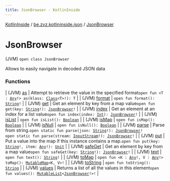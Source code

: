 ```yaml
---
title: JsonBrowser - KotlinInside
---
```


[KotlinInside](../../index.html) / [be.zvz.kotlininside.json](../index.html) / [JsonBrowser](./index.html)

# JsonBrowser

(JVM) `open class JsonBrowser`

Allows to easily navigate in decoded JSON data

### Functions

| (JVM) [as](as.html) | Attempt to retrieve the value in the specified format`open fun <T : `[`Any`](https://kotlinlang.org/api/latest/jvm/stdlib/kotlin/-any/index.html)`!> as(klass: `[`Class`](https://docs.oracle.com/javase/7/docs/api/java/lang/Class.html)`<T>!): T` |
| (JVM) [format](format.html) | `open fun format(): `[`String`](https://kotlinlang.org/api/latest/jvm/stdlib/kotlin/-string/index.html)`!` |
| (JVM) [get](get.html) | Get an element by key from a map value`open fun get(key: `[`String`](https://kotlinlang.org/api/latest/jvm/stdlib/kotlin/-string/index.html)`!): `[`JsonBrowser`](./index.html)`!` |
| (JVM) [index](--index--.html) | Get an element at an index for a list value`open fun index(index: `[`Int`](https://kotlinlang.org/api/latest/jvm/stdlib/kotlin/-int/index.html)`): `[`JsonBrowser`](./index.html)`!` |
| (JVM) [isList](is-list.html) | `open fun isList(): `[`Boolean`](https://kotlinlang.org/api/latest/jvm/stdlib/kotlin/-boolean/index.html) |
| (JVM) [isMap](is-map.html) | `open fun isMap(): `[`Boolean`](https://kotlinlang.org/api/latest/jvm/stdlib/kotlin/-boolean/index.html) |
| (JVM) [isNull](is-null.html) | `open fun isNull(): `[`Boolean`](https://kotlinlang.org/api/latest/jvm/stdlib/kotlin/-boolean/index.html) |
| (JVM) [parse](parse.html) | Parse from string.`open static fun parse(json: `[`String`](https://kotlinlang.org/api/latest/jvm/stdlib/kotlin/-string/index.html)`!): `[`JsonBrowser`](./index.html)`!`<br>`open static fun parse(stream: `[`InputStream`](https://docs.oracle.com/javase/7/docs/api/java/io/InputStream.html)`!): `[`JsonBrowser`](./index.html)`!` |
| (JVM) [put](put.html) | Put a value into the map if this instance contains a map.`open fun put(key: `[`String`](https://kotlinlang.org/api/latest/jvm/stdlib/kotlin/-string/index.html)`!, item: `[`Any`](https://kotlinlang.org/api/latest/jvm/stdlib/kotlin/-any/index.html)`!): `[`Unit`](https://kotlinlang.org/api/latest/jvm/stdlib/kotlin/-unit/index.html) |
| (JVM) [safeGet](safe-get.html) | Get an element by key from a map value`open fun safeGet(key: `[`String`](https://kotlinlang.org/api/latest/jvm/stdlib/kotlin/-string/index.html)`!): `[`JsonBrowser`](./index.html)`!` |
| (JVM) [text](text.html) | `open fun text(): `[`String`](https://kotlinlang.org/api/latest/jvm/stdlib/kotlin/-string/index.html)`!` |
| (JVM) [toMap](to-map.html) | `open fun <K : `[`Any`](https://kotlinlang.org/api/latest/jvm/stdlib/kotlin/-any/index.html)`!, V : `[`Any`](https://kotlinlang.org/api/latest/jvm/stdlib/kotlin/-any/index.html)`!> toMap(): `[`MutableMap`](https://kotlinlang.org/api/latest/jvm/stdlib/kotlin.collections/-mutable-map/index.html)`<K, V>!` |
| (JVM) [toString](to-string.html) | `open fun toString(): `[`String`](https://kotlinlang.org/api/latest/jvm/stdlib/kotlin/-string/index.html) |
| (JVM) [values](values.html) | Returns a list of all the values in this element`open fun values(): `[`MutableList`](https://kotlinlang.org/api/latest/jvm/stdlib/kotlin.collections/-mutable-list/index.html)`<`[`JsonBrowser`](./index.html)`!>!` |

